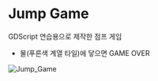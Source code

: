 # Jump Game
GDScript 연습용으로 제작한 점프 게임  
- 물(푸른색 계열 타일)에 닿으면 GAME OVER
  
![Jump_Game](https://github.com/user-attachments/assets/29e11bae-c203-4360-91f9-9e3064e6e805)

